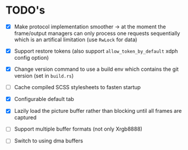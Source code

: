 # TODO's

- [x] Make protocol implementation smoother -> at the moment the frame/output managers can only
      process one requests sequentially which is an artifical limitation (use `RwLock` for data)

- [x] Support restore tokens (also support `allow_token_by_default` xdph config option)

- [x] Change version command to use a build env which contains the git version (set in `build.rs`)

- [ ] Cache compiled SCSS stylesheets to fasten startup

- [x] Configurable default tab

- [x] Lazily load the picture buffer rather than blocking until all frames are captured

- [ ] Support multiple buffer formats (not only Xrgb8888)

- [ ] Switch to using dma buffers